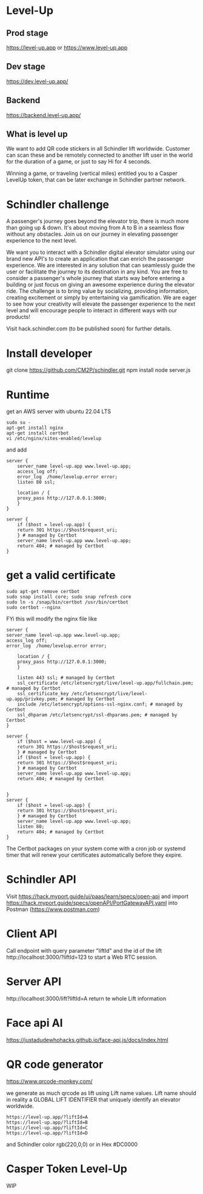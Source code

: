 # Level-Up

## Prod stage
https://level-up.app or https://www.level-up.app

## Dev stage
https://dev.level-up.app/

## Backend
https://backend.level-up.app/

## What is level up

We want to add QR code stickers in all Schindler lift worldwide. Customer can scan these and be remotely
connected to another lift user in the world for the duration of a game, or just to say Hi for 4 seconds.

Winning a game, or traveling (vertical miles) entitled you to a Casper LevelUp token, that can be later exchange
in Schindler partner network.

# Schindler challenge

A passenger's journey goes beyond the elevator trip, there is much more than going up & down. It's about moving from A
to B in a seamless flow without any obstacles. Join us on our journey in elevating passenger experience to the next
level.

We want you to interact with a Schindler digital elevator simulator using our brand new API's to create an application
that can enrich the passenger experience. We are interested in any solution that can seamlessly guide the user or
facilitate the journey to its destination in any kind. You are free to consider a passenger's whole journey that starts
way before entering a building or just focus on giving an awesome experience during the elevator ride. The challenge is
to bring value by socializing, providing information, creating excitement or simply by entertaining via gamification. We
are eager to see how your creativity will elevate the passenger experience to the next level and will encourage people
to interact in different ways with our products!

Visit hack.schindler.com (to be published soon) for further details.

# Install developer
git clone https://github.com/CM2P/schindler.git
npm install
node server.js

# Runtime
get an AWS server with ubuntu 22.04 LTS

```
sudo su -
apt-get install nginx
apt-get install certbot
vi /etc/nginx/sites-enabled/levelup
```
and add
```
server {
    server_name level-up.app www.level-up.app;
    access_log off;
    error_log  /home/levelup.error error;
    listen 80 ssl;

    location / {
    proxy_pass http://127.0.0.1:3000;
    }
}

server {
    if ($host = level-up.app) {
    return 301 https://$host$request_uri;
    } # managed by Certbot
    server_name level-up.app www.level-up.app;
    return 404; # managed by Certbot
}
```

# get a valid certificate
```
sudo apt-get remove certbot
sudo snap install core; sudo snap refresh core
sudo ln -s /snap/bin/certbot /usr/bin/certbot
sudo certbot --nginx
```
FYi this will modify the nginx file like

```
server {
server_name level-up.app www.level-up.app;
access_log off;
error_log  /home/levelup.error error;

    location / {
    proxy_pass http://127.0.0.1:3000;
    }

    listen 443 ssl; # managed by Certbot
    ssl_certificate /etc/letsencrypt/live/level-up.app/fullchain.pem; # managed by Certbot
    ssl_certificate_key /etc/letsencrypt/live/level-up.app/privkey.pem; # managed by Certbot
    include /etc/letsencrypt/options-ssl-nginx.conf; # managed by Certbot
    ssl_dhparam /etc/letsencrypt/ssl-dhparams.pem; # managed by Certbot
}

server {
    if ($host = www.level-up.app) {
    return 301 https://$host$request_uri;
    } # managed by Certbot
    if ($host = level-up.app) {
    return 301 https://$host$request_uri;
    } # managed by Certbot
    server_name level-up.app www.level-up.app;
    return 404; # managed by Certbot


}
server {
    if ($host = level-up.app) {
    return 301 https://$host$request_uri;
    } # managed by Certbot
    server_name level-up.app www.level-up.app;
    listen 80;
    return 404; # managed by Certbot
}
```

The Certbot packages on your system come with a cron job or systemd timer that will
renew your certificates automatically before they expire.

# Schindler API
Visit https://hack.myport.guide/ui/paas/learn/specs/open-api and
import https://hack.myport.guide/specs/openAPI/PortGatewayAPI.yaml into Postman (https://www.postman.com)

# Client API
Call endpoint with query parameter "liftId" and the id of the lift http://localhost:3000/?liftId=123 to start a Web RTC session.

# Server API
http://localhost:3000/lift?liftId=A  return te whole Lift information

# Face api AI
https://justadudewhohacks.github.io/face-api.js/docs/index.html

# QR code generator
https://www.qrcode-monkey.com/

we generate as much qrcode as lift using Lift name values. Lift name should in reality a
GLOBAL LIFT IDENTIFIER that uniquely identify an elevator worldwide.
```
https://level-up.app/?liftId=A
https://level-up.app/?liftId=B
https://level-up.app/?liftId=C
https://level-up.app/?liftId=D
```
and Schindler color rgb(220,0,0) or in Hex #DC0000

# Casper Token Level-Up

WIP


